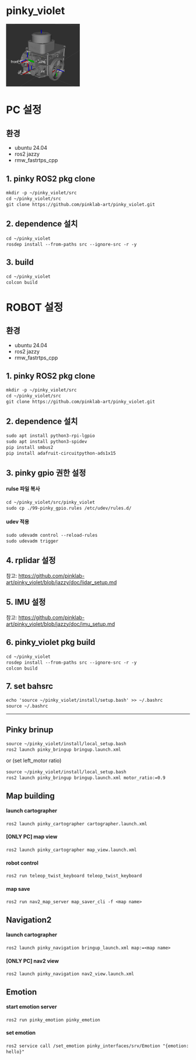 pinky_violet
==============
<img src="/doc/Screenshot from 2024-04-26 19-44-15.png" width="40%" height="30%" title="pinky" alt="pinky"></img>
# PC 설정
## 환경
- ubuntu 24.04
- ros2 jazzy
- rmw_fastrtps_cpp
## 1. pinky ROS2 pkg clone
```
mkdir -p ~/pinky_violet/src
cd ~/pinky_violet/src
git clone https://github.com/pinklab-art/pinky_violet.git
```
## 2. dependence 설치
```
cd ~/pinky_violet
rosdep install --from-paths src --ignore-src -r -y
```
## 3. build
```
cd ~/pinky_violet
colcon build
```
# ROBOT 설정
## 환경
- ubuntu 24.04
- ros2 jazzy
- rmw_fastrtps_cpp
## 1. pinky ROS2 pkg clone
```
mkdir -p ~/pinky_violet/src
cd ~/pinky_violet/src
git clone https://github.com/pinklab-art/pinky_violet.git
````
## 2. dependence 설치
```
sudo apt install python3-rpi-lgpio
sudo apt install python3-spidev
pip install smbus2
pip install adafruit-circuitpython-ads1x15
```
## 3. pinky gpio 권한 설정
#### rulse 파일 복사
```
cd ~/pinky_violet/src/pinky_violet
sudo cp ./99-pinky_gpio.rules /etc/udev/rules.d/
```
#### udev 적용
```
sudo udevadm control --reload-rules
sudo udevadm trigger
```
## 4. rplidar 설정
참고: <https://github.com/pinklab-art/pinky_violet/blob/jazzy/doc/lidar_setup.md>

## 5. IMU 설정
참고: <https://github.com/pinklab-art/pinky_violet/blob/jazzy/doc/imu_setup.md>

## 6. pinky_violet pkg build
```
cd ~/pinky_violet
rosdep install --from-paths src --ignore-src -r -y
colcon build
```
## 7. set bahsrc
```
echo 'source ~/pinky_violet/install/setup.bash' >> ~/.bashrc
source ~/.bashrc
```
---
Pinky brinup
-------------
```
source ~/pinky_violet/install/local_setup.bash
ros2 launch pinky_bringup bringup.launch.xml
```
or (set left_motor ratio)
```
source ~/pinky_violet/install/local_setup.bash
ros2 launch pinky_bringup bringup.launch.xml motor_ratio:=0.9
```

Map building
-------------
#### launch cartographer
```
ros2 launch pinky_cartographer cartographer.launch.xml
```
#### [ONLY PC] map view 
```
ros2 launch pinky_cartographer map_view.launch.xml
```
#### robot control
```
ros2 run teleop_twist_keyboard teleop_twist_keyboard 
```
#### map save 
```
ros2 run nav2_map_server map_saver_cli -f <map name>
```

Navigation2 
-------------
#### launch cartographer
```
ros2 launch pinky_navigation bringup_launch.xml map:=<map name>
```
#### [ONLY PC] nav2 view
```
ros2 launch pinky_navigation nav2_view.launch.xml
```

Emotion
--------------
#### start emotion server
```
ros2 run pinky_emotion pinky_emotion
```
#### set emotion
```
ros2 service call /set_emotion pinky_interfaces/srv/Emotion "{emotion: hello}"
```



